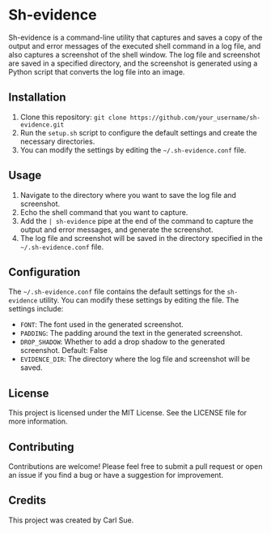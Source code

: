 # Sh-evidence

Sh-evidence is a command-line utility that captures and saves a copy of the output and error messages of the executed shell command in a log file, and also captures a screenshot of the shell window. The log file and screenshot are saved in a specified directory, and the screenshot is generated using a Python script that converts the log file into an image.

## Installation

1. Clone this repository: `git clone https://github.com/your_username/sh-evidence.git`
2. Run the `setup.sh` script to configure the default settings and create the necessary directories.
3. You can modify the settings by editing the `~/.sh-evidence.conf` file.

## Usage

1. Navigate to the directory where you want to save the log file and screenshot.
2. Echo the shell command that you want to capture.
3. Add the `| sh-evidence` pipe at the end of the command to capture the output and error messages, and generate the screenshot.
4. The log file and screenshot will be saved in the directory specified in the `~/.sh-evidence.conf` file.

## Configuration

The `~/.sh-evidence.conf` file contains the default settings for the `sh-evidence` utility. You can modify these settings by editing the file. The settings include:

- `FONT`: The font used in the generated screenshot.
- `PADDING`: The padding around the text in the generated screenshot.
- `DROP_SHADOW`: Whether to add a drop shadow to the generated screenshot. Default: False
- `EVIDENCE_DIR`: The directory where the log file and screenshot will be saved.

## License

This project is licensed under the MIT License. See the LICENSE file for more information.

## Contributing

Contributions are welcome! Please feel free to submit a pull request or open an issue if you find a bug or have a suggestion for improvement.

## Credits

This project was created by Carl Sue.